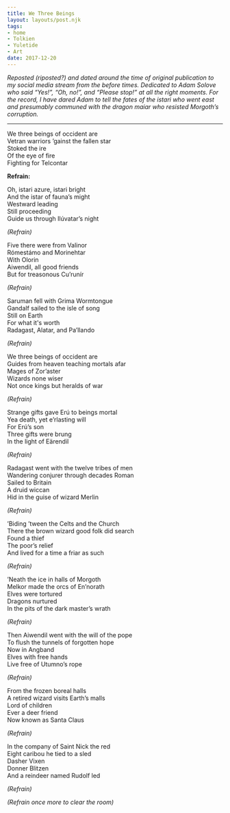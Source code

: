 ```yaml
---
title: We Three Beings
layout: layouts/post.njk
tags:
- home
- Tolkien
- Yuletide
- Art
date: 2017-12-20
---
```


*Reposted (riposted?) and dated around the time of original publication to my
social media stream from the before times.*
*Dedicated to Adam Solove who said “Yes!”, “Oh, no!”, and “Please stop!” at all
the right moments.*
*For the record, I have dared Adam to tell the fates of the istari who went
east and presumably communed with the dragon maiar who resisted Morgoth’s
corruption.*

---

We three beings of occident are  
Vetran warriors ’gainst the fallen star  
Stoked the ire  
Of the eye of fire  
Fighting for Telcontar  

**Refrain:**

Oh, istari azure, istari bright  
And the istar of fauna’s might  
Westward leading  
Still proceeding  
Guide us through Ilúvatar’s night  

*(Refrain)*

Five there were from Valinor  
Rómestámo and Morinehtar  
With Olorin  
Aiwendil, all good friends  
But for treasonous Cu’runír  

*(Refrain)*

Saruman fell with Grima Wormtongue  
Gandalf sailed to the isle of song  
Still on Earth  
For what it's worth  
Radagast, Alatar, and Pa’llando  

*(Refrain)*

We three beings of occident are  
Guides from heaven teaching mortals afar  
Mages of Zor’aster  
Wizards none wiser  
Not once kings but heralds of war  

*(Refrain)*

Strange gifts gave Erú to beings mortal  
Yea death, yet e’rlasting will  
For Erú’s son  
Three gifts were brung  
In the light of Eärendil  

*(Refrain)*

Radagast went with the twelve tribes of men  
Wandering conjurer through decades Roman  
Sailed to Britain  
A druid wiccan  
Hid in the guise of wizard Merlin  

*(Refrain)*

’Biding ’tween the Celts and the Church  
There the brown wizard good folk did search  
Found a thief  
The poor’s relief  
And lived for a time a friar as such  

*(Refrain)*

’Neath the ice in halls of Morgoth  
Melkor made the orcs of En’norath  
Elves were tortured  
Dragons nurtured  
In the pits of the dark master’s wrath  

*(Refrain)*

Then Aiwendil went with the will of the pope  
To flush the tunnels of forgotten hope  
Now in Angband  
Elves with free hands  
Live free of Utumno’s rope  

*(Refrain)*

From the frozen boreal halls  
A retired wizard visits Earth’s malls  
Lord of children  
Ever a deer friend  
Now known as Santa Claus  

*(Refrain)*

In the company of Saint Nick the red  
Eight caribou he tied to a sled  
Dasher Vixen  
Donner Blitzen  
And a reindeer named Rudolf led  

*(Refrain)*

*(Refrain once more to clear the room)*
